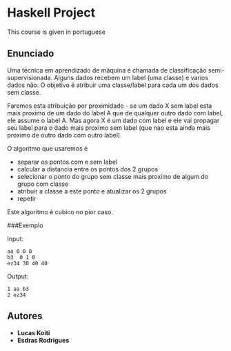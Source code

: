 # Haskell Project

This course is given in portuguese

## Enunciado

Uma técnica em aprendizado de máquina é chamada de classificação semi-supervisionada. 
Alguns dados recebem um label (uma classe) e varios dados não. 
O objetivo é atribuir uma classe/label para cada um dos dados sem classe.

Faremos esta atribuição por proximidade - se um dado X sem label esta mais proximo de um dado do label A que de qualquer outro dado com label, ele assume o label A.
Mas agora X é um dado com label e ele vai propagar seu label para o dado mais proximo sem label (que nao esta ainda mais proximo de outro dado com outro label).

O algoritmo que usaremos é

   - separar os pontos com e sem label
   - calcular a distancia entre os pontos dos 2 grupos
   - selecionar o ponto do grupo sem classe mais proximo de algum do grupo com classe
   - atribuir a classe a este ponto e atualizar os 2 grupos
   - repetir

Este algoritmo é cubico no pior caso.

###Exemplo

Input:
```
aa 0 0 0
b3  0 1 0
ez34 30 40 40
```
Output:
```
1 aa b3 
2 ez34 
```
 

## Autores
* **Lucas Koiti**
* **Esdras Rodrigues**

